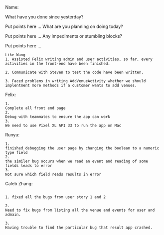 Name:

What have you done since yesterday?

Put points here ...
What are you planning on doing today?

Put points here ...
Any impediments or stumbling blocks?

Put points here ...

```
Like Wang
1. Assisted Felix writing admin and user activities, so far, every activities in the front-end have been finished.

2. Communicate with Steven to test the code have been written.

3. Faced problems in writing AddVenueActivity whether we should implentment more methods if a customer wants to add venues.
```
Felix:
```
1.
Complete all front end page
2. 
Debug with teammates to ensure the app can work
3. 
We need to use Pixel XL API 33 to run the app on Mac
```

Runyu:
```
1.
finished debugging the user page by changing the boolean to a numeric type field
2. 
the similer bug occurs when we read an event and reading of some fields leads to error
3. 
Not sure which field reads results in error
```

Caleb Zhang:
```

1. fixed all the bugs from user story 1 and 2

2.
Need to fix bugs from listing all the venue and events for user and admain.

3.
Having trouble to find the particular bug that result app crashed.
```
